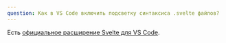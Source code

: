 ```yaml
---
question: Как в VS Code включить подсветку синтаксиса .svelte файлов?
---
```


Есть [официальное расширение Svelte для VS Code](https://marketplace.visualstudio.com/items?itemName=svelte.svelte-vscode).
